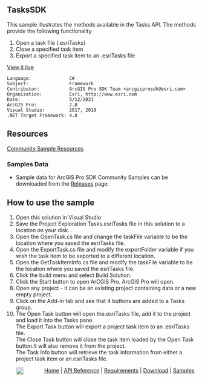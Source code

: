 ## TasksSDK

<!-- TODO: Write a brief abstract explaining this sample -->
This sample illustrates the methods available in the Tasks API.  The methods provide the following functionality  
  
1. Open a task file (.esriTasks)  
1. Close a specified task item  
1. Export a specified task item to an .esriTasks file  
  


<a href="http://pro.arcgis.com/en/pro-app/sdk/" target="_blank">View it live</a>

<!-- TODO: Fill this section below with metadata about this sample-->
```
Language:              C#
Subject:               Framework
Contributor:           ArcGIS Pro SDK Team <arcgisprosdk@esri.com>
Organization:          Esri, http://www.esri.com
Date:                  5/12/2021
ArcGIS Pro:            2.8
Visual Studio:         2017, 2019
.NET Target Framework: 4.8
```

## Resources

[Community Sample Resources](https://github.com/Esri/arcgis-pro-sdk-community-samples#resources)

### Samples Data

* Sample data for ArcGIS Pro SDK Community Samples can be downloaded from the [Releases](https://github.com/Esri/arcgis-pro-sdk-community-samples/releases) page.  

## How to use the sample
<!-- TODO: Explain how this sample can be used. To use images in this section, create the image file in your sample project's screenshots folder. Use relative url to link to this image using this syntax: ![My sample Image](FacePage/SampleImage.png) -->
1. Open this solution in Visual Studio  
1. Save the Project Exploration Tasks.esriTasks file in this solution to a location on your disk.  
1. Open the OpenTask.cs file and change the taskFile variable to be the location where you saved the esriTasks file.  
1. Open the ExportTask.cs file and modify the exportFolder variable if you wish the task item to be exported to a different location.    
1. Open the GetTaskItemInfo.cs file and modify the taskFile variable to be the location where you saved the esriTasks file.  
1. Click the build menu and select Build Solution.    
1. Click the Start button to open ArCGIS Pro.  ArcGIS Pro will open.    
1. Open any project - it can be an existing project containing data or a new empty project.  
1. Click on the Add-in tab and see that 4 buttons are added to a Tasks group.  
1. The Open Task button will open the.esriTasks file, add it to the project and load it into the Tasks pane.     
The Export Task button will export a project task item to an .esriTasks file.    
The Close Task button will close the task item loaded by the Open Task button.It will also remove it from the project.      
The Task Info button will retrieve the task information from either a project task item or an.esriTasks file.  
  


<!-- End -->

&nbsp;&nbsp;&nbsp;&nbsp;&nbsp;&nbsp;<img src="https://esri.github.io/arcgis-pro-sdk/images/ArcGISPro.png"  alt="ArcGIS Pro SDK for Microsoft .NET Framework" height = "20" width = "20" align="top"  >
&nbsp;&nbsp;&nbsp;&nbsp;&nbsp;&nbsp;&nbsp;&nbsp;&nbsp;&nbsp;&nbsp;&nbsp;
[Home](https://github.com/Esri/arcgis-pro-sdk/wiki) | <a href="https://pro.arcgis.com/en/pro-app/latest/sdk/api-reference" target="_blank">API Reference</a> | [Requirements](https://github.com/Esri/arcgis-pro-sdk/wiki#requirements) | [Download](https://github.com/Esri/arcgis-pro-sdk/wiki#installing-arcgis-pro-sdk-for-net) | <a href="https://github.com/esri/arcgis-pro-sdk-community-samples" target="_blank">Samples</a>

